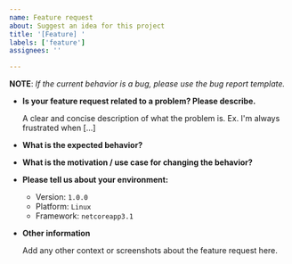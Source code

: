 ```yaml
---
name: Feature request
about: Suggest an idea for this project
title: '[Feature] '
labels: ['feature']
assignees: ''

---
```


**NOTE**: _If the current behavior is a bug, please use the bug report template._

- **Is your feature request related to a problem? Please describe.**

  A clear and concise description of what the problem is. Ex. I'm always frustrated when [...]

- **What is the expected behavior?**

- **What is the motivation / use case for changing the behavior?**

- **Please tell us about your environment:**

  - Version: `1.0.0`
  - Platform: `Linux`
  - Framework: `netcoreapp3.1`

- **Other information**

  Add any other context or screenshots about the feature request here.
